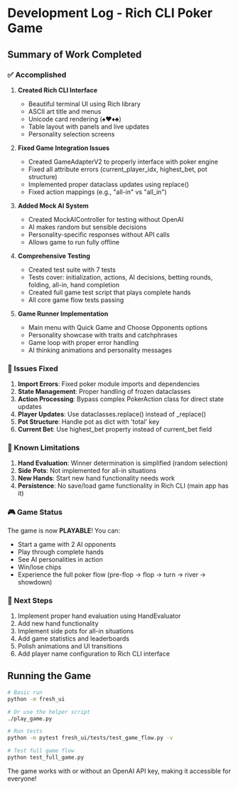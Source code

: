 # Development Log - Rich CLI Poker Game

## Summary of Work Completed

### ✅ Accomplished

1. **Created Rich CLI Interface**
   - Beautiful terminal UI using Rich library
   - ASCII art title and menus
   - Unicode card rendering (♠♥♦♣)
   - Table layout with panels and live updates
   - Personality selection screens

2. **Fixed Game Integration Issues**
   - Created GameAdapterV2 to properly interface with poker engine
   - Fixed all attribute errors (current_player_idx, highest_bet, pot structure)
   - Implemented proper dataclass updates using replace()
   - Fixed action mappings (e.g., "all-in" vs "all_in")

3. **Added Mock AI System**
   - Created MockAIController for testing without OpenAI
   - AI makes random but sensible decisions
   - Personality-specific responses without API calls
   - Allows game to run fully offline

4. **Comprehensive Testing**
   - Created test suite with 7 tests
   - Tests cover: initialization, actions, AI decisions, betting rounds, folding, all-in, hand completion
   - Created full game test script that plays complete hands
   - All core game flow tests passing

5. **Game Runner Implementation**
   - Main menu with Quick Game and Choose Opponents options
   - Personality showcase with traits and catchphrases
   - Game loop with proper error handling
   - AI thinking animations and personality messages

### 🐛 Issues Fixed

1. **Import Errors**: Fixed poker module imports and dependencies
2. **State Management**: Proper handling of frozen dataclasses
3. **Action Processing**: Bypass complex PokerAction class for direct state updates
4. **Player Updates**: Use dataclasses.replace() instead of _replace()
5. **Pot Structure**: Handle pot as dict with 'total' key
6. **Current Bet**: Use highest_bet property instead of current_bet field

### 📝 Known Limitations

1. **Hand Evaluation**: Winner determination is simplified (random selection)
2. **Side Pots**: Not implemented for all-in situations
3. **New Hands**: Start new hand functionality needs work
4. **Persistence**: No save/load game functionality in Rich CLI (main app has it)

### 🎮 Game Status

The game is now **PLAYABLE**! You can:
- Start a game with 2 AI opponents
- Play through complete hands
- See AI personalities in action
- Win/lose chips
- Experience the full poker flow (pre-flop → flop → turn → river → showdown)

### 🚀 Next Steps

1. Implement proper hand evaluation using HandEvaluator
2. Add new hand functionality
3. Implement side pots for all-in situations
4. Add game statistics and leaderboards
5. Polish animations and UI transitions
6. Add player name configuration to Rich CLI interface

## Running the Game

```bash
# Basic run
python -m fresh_ui

# Or use the helper script
./play_game.py

# Run tests
python -m pytest fresh_ui/tests/test_game_flow.py -v

# Test full game flow
python test_full_game.py
```

The game works with or without an OpenAI API key, making it accessible for everyone!